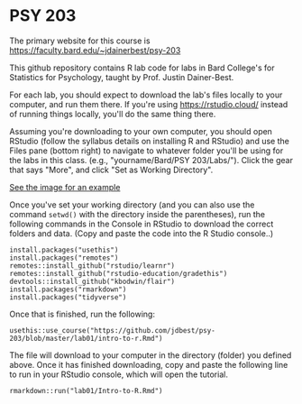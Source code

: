 # PSY 203

The primary website for this course is <https://faculty.bard.edu/~jdainerbest/psy-203>

This github repository contains R lab code for labs in Bard College's for Statistics for Psychology, taught by Prof. Justin Dainer-Best. 

For each lab, you should expect to download the lab's files locally to your computer, and run them there. If you're using https://rstudio.cloud/ instead of running things locally, you'll do the same thing there.

Assuming you're downloading to your own computer, you should open RStudio (follow the syllabus details on installing R and RStudio) and use the Files pane (bottom right) to navigate to whatever folder you'll be using for the labs in this class. (e.g., "yourname/Bard/PSY 203/Labs/"). Click the gear that says "More", and click "Set as Working Directory". 

[See the image for an example](set-working-directory.png)

Once you've set your working directory (and you can also use the command `setwd()` with the directory inside the parentheses), run the following commands in the Console in RStudio to download the correct folders and data. (Copy and paste the code into the R Studio console..)

```
install.packages("usethis")
install.packages("remotes")
remotes::install_github("rstudio/learnr")
remotes::install_github("rstudio-education/gradethis")
devtools::install_github("kbodwin/flair")
install.packages("rmarkdown")
install.packages("tidyverse")
```

Once that is finished, run the following:

```
usethis::use_course("https://github.com/jdbest/psy-203/blob/master/lab01/intro-to-r.Rmd")
```

The file will download to your computer in the directory (folder) you defined above. Once it has finished downloading, copy and paste the following line to run in your RStudio console, which will open the tutorial. 

```
rmarkdown::run("lab01/Intro-to-R.Rmd")
```
